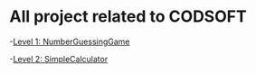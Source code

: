 # All project related to CODSOFT

-[Level 1: NumberGuessingGame](https://github.com/Sagar-Rana42/CODSOFT/blob/main/NumberGuessingGame.cpp)

-[Level 2: SimpleCalculator](https://github.com/Sagar-Rana42/CODSOFT/blob/main/SimpleCalculator.cpp)
